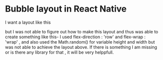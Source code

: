 
# Bubble layout in React Native

I want a layout like this

but I was not able to figure out how to make this layout and thus was able to create something like this- 
I used flex-direction : 'row' and flex-wrap : 'wrap' , and also used the Math.random() for variable height and width but was not able to achieve the layout above.
If there is something I am missing or is there any library for that , it will be very helppfull.

        